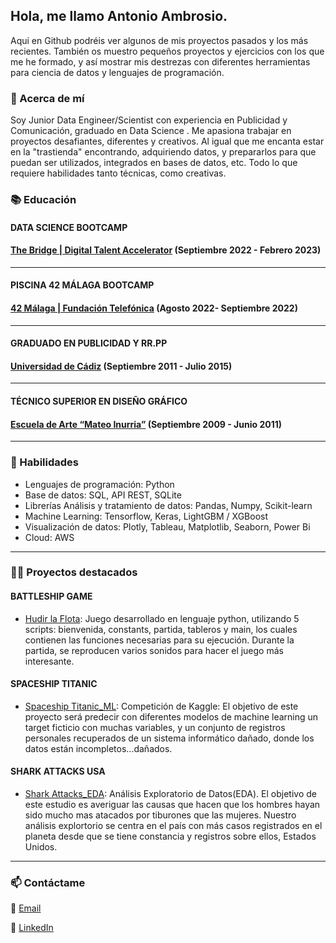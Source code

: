 ## Hola, me llamo Antonio Ambrosio. 

Aqui en Github podréis ver algunos de mis proyectos pasados y los más recientes. También os muestro pequeños proyectos y ejercicios con los que me he formado, y así mostrar mis destrezas con diferentes herramientas para ciencia de datos y lenguajes de programación. 

### 📝 Acerca de mí

Soy Junior Data Engineer/Scientist con experiencia en Publicidad y Comunicación, graduado en Data Science . Me apasiona trabajar en proyectos desafiantes, diferentes y creativos. Al igual que me encanta estar en la "trastienda" encontrando, adquiriendo datos, y prepararlos para que puedan ser utilizados, integrados en bases de datos, etc. Todo lo que requiere habilidades tanto técnicas, como creativas.

### 📚 Educación

#### DATA SCIENCE BOOTCAMP
#### [The Bridge | Digital Talent Accelerator](https://www.thebridge.tech/) (Septiembre 2022 - Febrero 2023)

---
#### PISCINA 42 MÁLAGA BOOTCAMP
#### [42 Málaga | Fundación Telefónica](https://www.42malaga.com/) (Agosto 2022- Septiembre 2022)

---
#### GRADUADO EN PUBLICIDAD Y RR.PP
#### [Universidad de Cádiz](https://campusvirtual.uca.es/) (Septiembre 2011 - Julio 2015)

---
#### TÉCNICO SUPERIOR EN DISEÑO GRÁFICO
#### [Escuela de Arte “Mateo Inurria”](http://www.escueladeartedecordoba.es/) (Septiembre 2009 - Junio 2011)


---
### 🚀 Habilidades

- Lenguajes de programación: Python
- Base de datos: SQL, API REST, SQLite
- Librerías Análisis y tratamiento de datos: Pandas, Numpy, Scikit-learn
- Machine Learning: Tensorflow, Keras, LightGBM / XGBoost
- Visualización de datos: Plotly, Tableau, Matplotlib, Seaborn, Power Bi
- Cloud: AWS 

---
### 👨‍💻 Proyectos destacados

#### BATTLESHIP GAME
- [Hudir la Flota](https://github.com/ABAmbros/DATA_PROYECTS/tree/main/PROYECTO%20Hundir_la_Flota): Juego desarrollado en lenguaje python, utilizando 5 scripts: bienvenida, constants, partida, tableros y main, los cuales contienen las funciones necesarias para su ejecución. Durante la partida, se reproducen varios sonidos para hacer el juego más interesante.


#### SPACESHIP TITANIC
- [Spaceship Titanic_ML](https://github.com/ABAmbros/Proyecto_ML): Competición de Kaggle: El objetivo de este proyecto será predecir con diferentes modelos de machine learning un target ficticio con muchas variables, y un conjunto de registros personales recuperados de un sistema informático dañado, donde los datos están incompletos...dañados.

#### SHARK ATTACKS USA
- [Shark Attacks_EDA](https://github.com/ABAmbros/Shark_Attacks_EDA): Análisis Exploratorio de Datos(EDA). El objetivo de este estudio es averiguar las causas que hacen que los hombres hayan sido mucho mas atacados por tiburones que las mujeres. Nuestro análisis explortorio se centra en el país con más casos registrados en el planeta desde que se tiene constancia y registros sobre ellos, Estados Unidos.

---
### 📫 Contáctame

📩 [Email](a.ambrosioprats@gmail.com)

💼 [LinkedIn](https://www.linkedin.com/in/antonio-ambrosio-data-engineer/)
